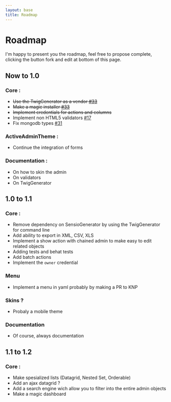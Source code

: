 ```yaml
---
layout: base
title: Roadmap
---
```


# Roadmap

I'm happy to present you the roadmap, feel free to propose complete, clicking the button fork and edit at bottom of this page.

## Now to 1.0

### Core :

* <strike>Use the TwigGenerator as a vendor [#33](https://github.com/cedriclombardot/AdmingeneratorGeneratorBundle/issues/33)</strike>
* <strike>Make a magic installer [#33](https://github.com/cedriclombardot/AdmingeneratorGeneratorBundle/issues/33)</strike>
* <strike>Implement credentials for actions and columns</strike> 
* Implement non HTML5 validators [#17](https://github.com/cedriclombardot/AdmingeneratorGeneratorBundle/issues/17)
* Fix mongodb types [#31](https://github.com/cedriclombardot/AdmingeneratorGeneratorBundle/issues/31)

### ActiveAdminTheme :

* Continue the integration of forms

### Documentation :

* On how to skin the admin
* On validators
* On TwigGenerator

## 1.0 to 1.1

### Core :

* Remove dependency on SensioGenerator by using the TwigGenerator for command line
* Add ability to export in XML, CSV, XLS
* Implement a show action with chained admin to make easy to edit related objects
* Adding tests and behat tests
* Add batch actions
* Implement the `owner` credential

### Menu

* Implement a menu in yaml probably by making a PR to KNP

### Skins ?

* Probaly a mobile theme

### Documentation

* Of course, always documentation

## 1.1 to 1.2

### Core :

* Make spesialized lists (Datagrid, Nested Set, Orderable)
* Add an ajax datagrid ?
* Add a search engine wich allow you to filter into the entire admin objects
* Make a magic dashboard

